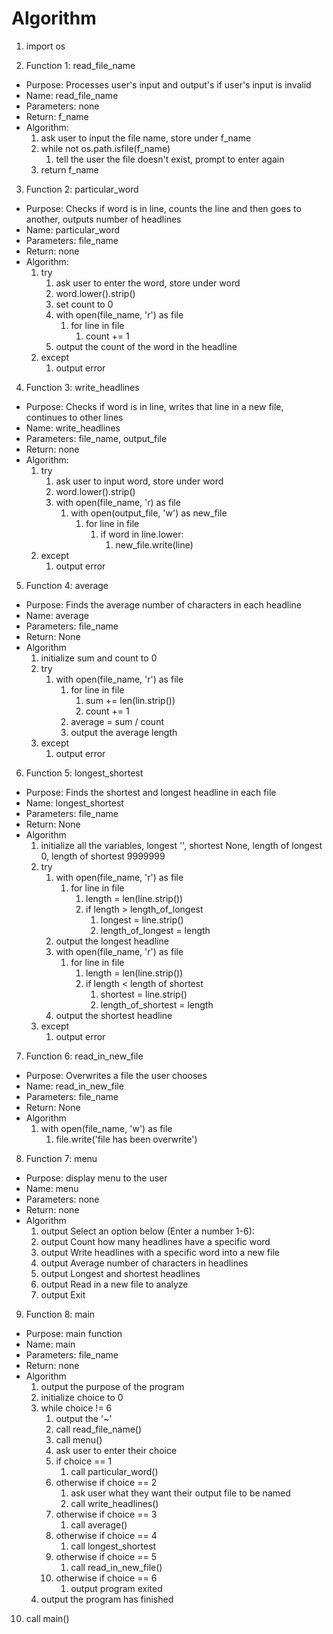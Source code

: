 # Algorithm 

1. import os

2. Function 1: read_file_name 
* Purpose: Processes user's input and output's if user's input is invalid
* Name: read_file_name
* Parameters: none
* Return: f_name
* Algorithm:
    1. ask user to input the file name, store under f_name
    2. while not os.path.isfile(f_name)
        1. tell the user the file doesn't exist, prompt to enter again
    3. return f_name

3. Function 2: particular_word
* Purpose: Checks if word is in line, counts the line and then goes to another, outputs number of headlines
* Name: particular_word
* Parameters: file_name
* Return: none
* Algorithm:
    1. try
       1. ask user to enter the word, store under word
       2. word.lower().strip()
       3. set count to 0
       4. with open(file_name, 'r') as file
          1. for line in file
             1. count += 1
       5. output the count of the word in the headline
    2. except
        1. output error

4. Function 3: write_headlines
* Purpose: Checks if word is in line, writes that line in a new file, continues to other lines
* Name: write_headlines
* Parameters: file_name, output_file
* Return: none
* Algorithm:
    1. try
        1. ask user to input word, store under word
        2. word.lower().strip()
        3. with open(file_name, 'r) as file
            1. with open(output_file, 'w') as new_file
                1. for line in file
                    1. if word in line.lower:
                        1. new_file.write(line)
    2. except
        1. output error

5. Function 4: average
* Purpose: Finds the average number of characters in each headline
* Name: average
* Parameters: file_name
* Return: None
* Algorithm
    1. initialize sum and count to 0
    2. try
       1. with open(file_name, 'r') as file
            1. for line in file
                1. sum += len(lin.strip())
                2. count += 1
            2. average = sum / count
            3. output the average length
    3. except
        1. output error

6. Function 5: longest_shortest
* Purpose: Finds the shortest and longest headline in each file
* Name: longest_shortest
* Parameters: file_name
* Return: None
* Algorithm
    1. initialize all the variables, longest '', shortest None, length of longest 0, length of shortest 9999999
    2. try
        1. with open(file_name, 'r') as file
            1. for line in file
               1. length = len(line.strip())
               2. if length > length_of_longest
                    1. longest = line.strip()
                    2. length_of_longest = length
        2. output the longest headline
        3. with open(file_name, 'r') as file
            1. for line in file
                1. length = len(line.strip())
                2. if length < length of shortest
                    1. shortest = line.strip()
                    2. length_of_shortest = length
        4. output the shortest headline
    3. except
        1. output error

7. Function 6: read_in_new_file
* Purpose: Overwrites a file the user chooses
* Name: read_in_new_file
* Parameters: file_name
* Return: None
* Algorithm
    1. with open(file_name, 'w') as file
        1. file.write('file has been overwrite')

8. Function 7: menu
* Purpose: display menu to the user
* Name: menu
* Parameters: none
* Return: none
* Algorithm
    1. output Select an option below (Enter a number 1-6):
    2. output Count how many headlines have a specific word
    3. output Write headlines with a specific word into a new file
    4. output Average number of characters in headlines
    5. output Longest and shortest headlines
    6. output Read in a new file to analyze
    7. output Exit

9. Function 8: main
* Purpose: main function
* Name: main
* Parameters: file_name
* Return: none
* Algorithm
    1. output the purpose of the program
    2. initialize choice to 0
    3. while choice != 6
        1. output the '~'
        2. call read_file_name()
        3. call menu()
        4. ask user to enter their choice
        5. if choice == 1
            1. call particular_word()
        6. otherwise if choice == 2
            1. ask user what they want their output file to be named
            2. call write_headlines()
        7. otherwise if choice == 3
            1. call average()
        8. otherwise if choice == 4
            1. call longest_shortest
        9. otherwise if choice == 5
            1. call read_in_new_file()
        10. otherwise if choice == 6
            1. output program exited
    4. output the program has finished

10. call main()

